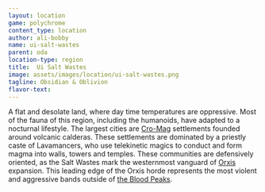 ```yaml
---
layout: location
game: polychrome
content_type: location
author: ali-bobby
name: ui-salt-wastes
parent: oda
location-type: region
title:  Ui Salt Wastes
image: assets/images/location/ui-salt-wastes.png
tagline: Obsidian & Oblivion
flavor-text:
---
```


A flat and desolate land, where day time temperatures are oppressive. Most of the fauna of this region, including the humanoids, have adapted to a nocturnal lifestyle. The largest cities are [Cro-Mag](/races/cro-mag) settlements founded around volcanic calderas. These settlements are dominated by a priestly caste of Lavamancers, who use telekinetic magics to conduct and form magma into walls, towers and temples. These communities are defensively oriented, as the Salt Wastes mark the westernmost vanguard of [Orxis](/races/orxis) expansion. This leading edge of the Orxis horde represents the most violent and aggressive bands outside of [the Blood Peaks](/locations/blood-peaks).
